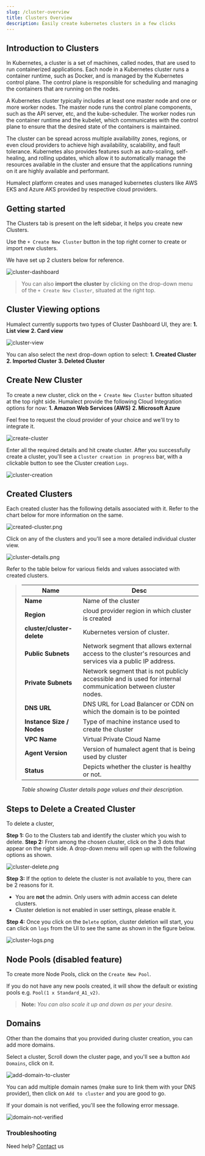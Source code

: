 ```yaml
---
slug: /cluster-overview
title: Clusters Overview
description: Easily create kubernetes clusters in a few clicks
---
```


## Introduction to Clusters

In Kubernetes, a cluster is a set of machines, called nodes, that are used to run containerized applications. Each node in a Kubernetes cluster runs a container runtime, such as Docker, and is managed by the Kubernetes control plane. The control plane is responsible for scheduling and managing the containers that are running on the nodes.

A Kubernetes cluster typically includes at least one master node and one or more worker nodes. The master node runs the control plane components, such as the API server, etc, and the kube-scheduler. The worker nodes run the container runtime and the kubelet, which communicates with the control plane to ensure that the desired state of the containers is maintained.

The cluster can be spread across multiple availability zones, regions, or even cloud providers to achieve high availability, scalability, and fault tolerance. Kubernetes also provides features such as auto-scaling, self-healing, and rolling updates, which allow it to automatically manage the resources available in the cluster and ensure that the applications running on it are highly available and performant.

Humalect platform creates and uses managed kubernetes clusters like AWS EKS and Azure AKS provided by respective cloud providers.

## Getting started


The Clusters tab is present on the left sidebar, it helps you create new Clusters.

Use the `+ Create New Cluster` button in the top right corner to create or import new clusters.

We have set up 2 clusters below for reference.

![cluster-dashboard](./../../static/img/cluster-dashboard.png)




> You can also **import the cluster** by clicking on the drop-down menu of the `+ Create New Cluster`, situated at the right top.

## Cluster Viewing options
Humalect currently supports two types of Cluster Dashboard UI, they are:
**1. List view**
**2. Card view**

![cluster-view](./../../static/img/cluster-view.png)

You can also select the next drop-down option to select:
**1. Created Cluster**
**2. Imported Cluster**
**3. Deleted Cluster**


## Create New Cluster

To create a new cluster, click on the `+ Create New Cluster` button situated at the top right side.
Humalect provide the following Cloud Integration options for now:
**1. Amazon Web Services (AWS)**
**2. Microsoft Azure**

Feel free to request the cloud provider of your choice and we'll try to integrate it.


![create-cluster](./../../static/img/create-cluster.png)



Enter all the required details and hit create cluster. After you successfully create a cluster, you'll see a `Cluster creation in progress` bar, with a clickable button to see the Cluster creation `Logs`.

![cluster-creation](./../../static/img/cluster-creation.png)




## Created Clusters

Each created cluster has the following details associated with it. Refer to the chart below for more information on the same.


![created-cluster.png](./../../static/img/created-cluster.png)


Click on any of the clusters and you'll see a more detailed individual cluster view.


![cluster-details.png](./../../static/img/cluster-details.png)


Refer to the table below for various fields and values associated with created clusters.

> | Name                  | Desc |
> | --------------------- | ---- |
> | **Name**                  | Name of the cluster    |
> | **Region**                | cloud provider region in which cluster is created     |
> | **cluster/cluster-delete**       | Kubernetes version of cluster.     |
> | **Public Subnets**        | Network segment that allows external access to the cluster's resources and services via a public IP address.     |
> | **Private Subnets**       | Network segment that is not publicly accessible and is used for internal communication between cluster nodes.|
> | **DNS URL**               | DNS URL for Load Balancer or CDN on which the domain is to be pointed     |
> | **Instance Size / Nodes** | Type of machine instance used to create the cluster     |
> | **VPC Name**              | Virtual Private Cloud Name    |
> | **Agent Version**         | Version of humalect agent that is being used by cluster     |
> | **Status**                | Depicts whether the cluster is healthy or not.     |
<center><i>Table showing Cluster details page values and their description. </i></center>



## Steps to Delete a Created Cluster
To delete a cluster,

**Step 1:** Go to the Clusters tab and identify the cluster which you wish to delete.
**Step 2:** From among the chosen cluster, click on the 3 dots that appear on the right side. A drop-down menu will open up with the following options as shown.

![cluster-delete.png](./../../static/img/cluster-delete.png)

**Step 3:** If the option to delete the cluster is not available to you, there can be 2 reasons for it.
- You are **not** the admin. Only users with admin access can delete clusters.
- Cluster deletion is not enabled in user settings, please enable it.

**Step 4:** Once you click on the `Delete` option, cluster deletion will start, you can click on `logs` from the UI to see the same as shown in the figure below.

![cluster-logs.png](./../../static/img/cluster-logs.png)


## Node Pools (disabled feature)

To create more Node Pools, click on the `Create New Pool`.

If you do not have any new pools created, it will show the default or existing pools e.g. `Pool(1 x Standard_A1_v2)`.

> **Note:** *You can also scale it up and down as per your desire.*



## Domains

Other than the domains that you provided during cluster creation, you can add more domains.

Select a cluster, Scroll down the cluster page, and you'll see a button `Add Domains`, click on it.


![add-domain-to-cluster](./../../static/img/add-domain-to-cluster.png)


You can add multiple domain names (make sure to link them with your DNS provider), then click on `Add to cluster` and you are good to go.


If your domain is not verified, you'll see the following error message.

![domain-not-verified](./../../static/img/domain-not-verified.png)


### Troubleshooting
Need help? [Contact](./../docs/Contact-us/reach-out-to-us) us
